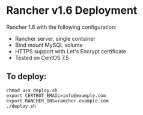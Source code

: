 # Rancher v1.6 Deployment

Rancher 1.6 with the following configuration:
- Rancher server, single container
- Bind mount MySQL volume
- HTTPS support with Let's Encrypt certificate
- Tested on CentOS 7.5

## To deploy:
```
chmod u+x deploy.sh
export CERTBOT_EMAIL=info@example.com
export RANCHER_DNS=rancher.example.com
./deploy.sh
```